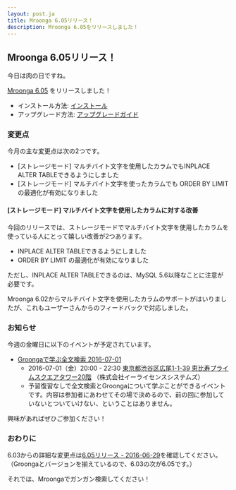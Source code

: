 ```yaml
---
layout: post.ja
title: Mroonga 6.05リリース！
description: Mroonga 6.05をリリースしました！
---
```


## Mroonga 6.05リリース！

今日は肉の日ですね。

[Mroonga 6.05](/ja/docs/news.html#release-6-05) をリリースしました！

  * インストール方法: [インストール](/ja/docs/install.html)
  * アップグレード方法: [アップグレードガイド](/ja/docs/upgrade.html)

### 変更点

今月の主な変更点は次の2つです。

* [ストレージモード] マルチバイト文字を使用したカラムでもINPLACE ALTER TABLEできるようにしました
* [ストレージモード] マルチバイト文字を使ったカラムでも ORDER BY LIMIT の最適化が有効になりました

#### [ストレージモード] マルチバイト文字を使用したカラムに対する改善

今回のリリースでは、ストレージモードでマルチバイト文字を使用したカラムを使っている人にとって嬉しい改善が2つあります。

* INPLACE ALTER TABLEできるようにしました
* ORDER BY LIMIT の最適化が有効になりました

ただし、INPLACE ALTER TABLEできるのは、MySQL 5.6以降なことに注意が必要です。

Mroonga 6.02からマルチバイト文字を使用したカラムのサポートがはいりましたが、これもユーザーさんからのフィードバックで対応しました。

### お知らせ

今週の金曜日に以下のイベントが予定されています。

* [Groongaで学ぶ全文検索 2016-07-01](https://groonga.doorkeeper.jp/events/47449)
  * 2016-07-01（金）20:00 - 22:30 [東京都渋谷区広尾1-1-39 恵比寿プライムスクエアタワー20階](https://www.google.co.jp/maps?q=35.650109,139.71259880000002) （株式会社イーライセンスシステムズ）
  * 予習復習なしで全文検索とGroongaについて学ぶことができるイベントです。内容は参加者にあわせてその場で決めるので、前の回に参加していないとついていけない、ということはありません。

興味があればぜひご参加ください！

### おわりに

6.03からの詳細な変更点は[6.05リリース - 2016-06-29](/ja/docs/news.html#release-6-05-2016-06-29)を確認してください。
（Groongaとバージョンを揃えているので、6.03の次が6.05です。）

それでは、Mroongaでガンガン検索してください！
